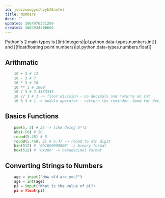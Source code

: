 ```yaml
---
id: jvbizumwgycchvyh28nofel
title: Numbers
desc: ''
updated: 1664976331289
created: 1664934306660
---
```


Python's 2 main types is [[int(integers)|pl.python.data-types.numbers.int]] and [[float(floating point numbers)|pl.python.data-types.numbers.float]]

## Arithmatic

```python
    10 + 3 # 13
    10 - 3 # 7
    10 * 3 # 30
    10 ** 3 # 1000
    10 / 3 # 3.3333333
    10 // 3 # 3 -> floor division - no decimals and returns on int
    10 % 3 # 1 -> modulo operator - retturn the reminder. Good for deciding if number is even or odd.
```

## Basics Functions

```python
    pow(5, 2) # 25 -> like doing 5**2
    abs(-50) # 50
    round(5.46) # 5
    round(5.468, 2) # 5.47 -> round to nth digit
    bin(512) # '0b1000000000' -> binary format
    hex(512) # '0x200' -> hexadecimal format
```

## Converting Strings to Numbers

```python
    age = input("How old are you?")
    age = int(age)
    pi = input("What is the value of pi?)
    pi = float(pi)
```
